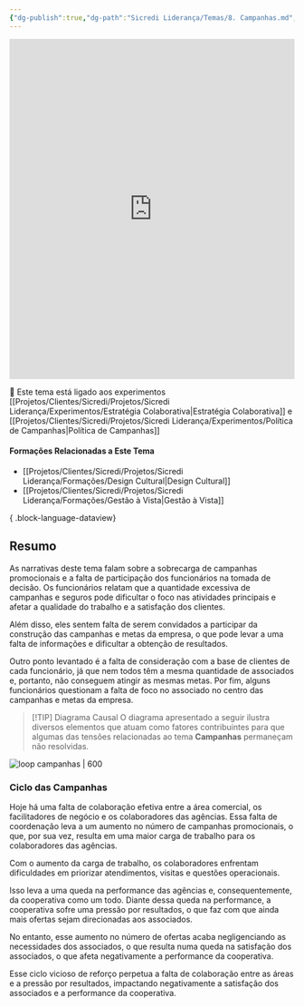 ```yaml
---
{"dg-publish":true,"dg-path":"Sicredi Liderança/Temas/8. Campanhas.md","permalink":"/Sicredi Liderança/Temas/8. Campanhas/"}
---
```



<iframe src="https://embed.kumu.io/6c30c8cb7af70ac988b61d42d8123f2d" width="100%" height="600" frameborder="0"></iframe>

🔗 Este tema está ligado aos experimentos [[Projetos/Clientes/Sicredi/Projetos/Sicredi Liderança/Experimentos/Estratégia Colaborativa\|Estratégia Colaborativa]] e [[Projetos/Clientes/Sicredi/Projetos/Sicredi Liderança/Experimentos/Política de Campanhas\|Política de Campanhas]]

#### Formações Relacionadas a Este Tema
- [[Projetos/Clientes/Sicredi/Projetos/Sicredi Liderança/Formações/Design Cultural\|Design Cultural]]
- [[Projetos/Clientes/Sicredi/Projetos/Sicredi Liderança/Formações/Gestão à Vista\|Gestão à Vista]]

{ .block-language-dataview}


## Resumo

As narrativas deste tema falam sobre a sobrecarga de campanhas promocionais e a falta de participação dos funcionários na tomada de decisão. Os funcionários relatam que a quantidade excessiva de campanhas e seguros pode dificultar o foco nas atividades principais e afetar a qualidade do trabalho e a satisfação dos clientes. 

Além disso, eles sentem falta de serem convidados a participar da construção das campanhas e metas da empresa, o que pode levar a uma falta de informações e dificultar a obtenção de resultados. 

Outro ponto levantado é a falta de consideração com a base de clientes de cada funcionário, já que nem todos têm a mesma quantidade de associados e, portanto, não conseguem atingir as mesmas metas. Por fim, alguns funcionários questionam a falta de foco no associado no centro das campanhas e metas da empresa. 

> [!TIP] Diagrama Causal
> O diagrama apresentado a seguir ilustra diversos elementos que atuam como fatores contribuintes para que algumas das tensões relacionadas ao tema **Campanhas** permaneçam não resolvidas.


![loop campanhas | 600 ](https://scrdmapa.netlify.app/img/loop_campanhas.png)

### Ciclo das Campanhas

Hoje há uma falta de colaboração efetiva entre a área comercial, os facilitadores de negócio e os colaboradores das agências. Essa falta de coordenação leva a um  aumento no número de campanhas promocionais, o que, por sua vez, resulta em uma  maior carga de trabalho para os colaboradores das agências. 

Com o aumento da carga de trabalho, os colaboradores enfrentam  dificuldades em priorizar atendimentos, visitas e questões operacionais. 

Isso leva a uma  queda na performance das agências e, consequentemente, da cooperativa como um todo. Diante dessa queda na performance, a cooperativa sofre uma  pressão por resultados, o que faz com que ainda mais  ofertas sejam direcionadas aos associados. 

No entanto, esse aumento no número de ofertas acaba  negligenciando as necessidades dos associados, o que resulta numa  queda na satisfação dos associados, o que afeta negativamente a performance da cooperativa. 

Esse ciclo vicioso de reforço perpetua a falta de colaboração entre as áreas e a pressão por resultados, impactando negativamente a satisfação dos associados e a performance da cooperativa.


